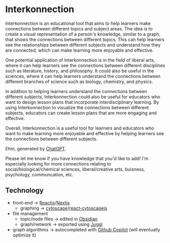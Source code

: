 # Interkonnection
Interkonnection is an educational tool that aims to help learners make connections between different topics and subject areas. The idea is to create a visual representation of a person's knowledge, similar to a graph, that shows the connections between different topics. This can help learners see the relationships between different subjects and understand how they are connected, which can make learning more enjoyable and effective.

One potential application of Interkonnection is in the field of liberal arts, where it can help learners see the connections between different disciplines such as literature, history, and philosophy. It could also be useful in the sciences, where it can help learners understand the connections between different branches of science such as biology, chemistry, and physics.

In addition to helping learners understand the connections between different subjects, Interkonnection could also be useful for educators who want to design lesson plans that incorporate interdisciplinary learning. By using Interkonnection to visualize the connections between different subjects, educators can create lesson plans that are more engaging and effective.

Overall, Interkonnection is a useful tool for learners and educators who want to make learning more enjoyable and effective by helping learners see the connections between different subjects.

Ehm, generated by [ChatGPT](https://chat.openai.com/chat). 

Please let me know if you have knowledge that you'd like to add!
I'm especially looking for more connections relating to social/biological/chemical sciences, liberal/creative arts, buisness, psychology, communcation, etc. 

## Technology
- front-end -> [Reactjs](https://reactjs.org/)/[Nextjs](https://nextjs.org/)
  - graphing -> [cytoscape](https://js.cytoscape.org/)/[react-cytoscapejs](https://www.npmjs.com/package/react-cytoscapejs)
- file management
  - topic/node files -> edited in [Obsidian](https://obsidian.md/)
  - graph/network -> exported using [Juggl](https://juggl.io/)
- graph algorithms -> autocompleted with [Github Copilot](https://github.com/features/copilot) (will eventually optimize it)
